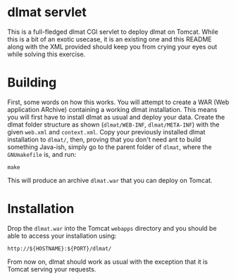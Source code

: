 # dlmat servlet #

This is a full-fledged dlmat CGI servlet to deploy dlmat on Tomcat. While this
is a bit of an exotic usecase, it is an existing one and this README along
with the XML provided should keep you from crying your eyes out while solving
this exercise.

# Building #

First, some words on how this works. You will attempt to create a WAR (Web
application ARchive) containing a working dlmat installation. This means you
will first have to install dlmat as usual and deploy your data. Create the dlmat
folder structure as shown (`dlmat/WEB-INF`, `dlmat/META-INF`) with the given
`web.xml` and `context.xml`. Copy your previously installed dlmat installation
to `dlmat/`, then, proving that you don't need ant to build something Java-ish,
simply go to the parent folder of `dlmat`, where the `GNUmakefile` is, and run:

    make

This will produce an archive `dlmat.war` that you can deploy on Tomcat.

# Installation #

Drop the `dlmat.war` into the Tomcat `webapps` directory and you should be able
to access your installation using:

    http://${HOSTNAME}:${PORT}/dlmat/

From now on, dlmat should work as usual with the exception that it is Tomcat
serving your requests.
